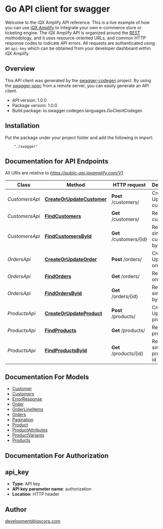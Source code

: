 # Go API client for swagger

Welcome to the iQX Amplify API reference. This is a live example of how you can use [iQX Amplify](http://app.iqxamplify.com/) to integrate your own e-commerce store or ticketing engine.  The iQX Amplify API is organized around the [REST](http://en.wikipedia.org/wiki/Representational_State_Transfer) mothodology, and it uses resource-oriented URLs, and common HTTP response codes to indicate API errors. All requests are authenticated using an `api-key` which can be obtained from your developer dashboard within iQX Amplify.

## Overview
This API client was generated by the [swagger-codegen](https://github.com/swagger-api/swagger-codegen) project.  By using the [swagger-spec](https://github.com/swagger-api/swagger-spec) from a remote server, you can easily generate an API client.

- API version: 1.0.0
- Package version: 1.0.0
- Build package: io.swagger.codegen.languages.GoClientCodegen

## Installation
Put the package under your project folder and add the following in import:
```
    "./swagger"
```

## Documentation for API Endpoints

All URIs are relative to *https://public-api.iqxamplify.com/V1*

Class | Method | HTTP request | Description
------------ | ------------- | ------------- | -------------
*CustomersApi* | [**CreateOrUpdateCustomer**](docs/CustomersApi.md#createorupdatecustomer) | **Post** /customers/ | Create or Update a customer
*CustomersApi* | [**FindCustomers**](docs/CustomersApi.md#findcustomers) | **Get** /customers/ | Retrieve all customers
*CustomersApi* | [**FindCustomersById**](docs/CustomersApi.md#findcustomersbyid) | **Get** /customers/{id} | Retrieve a single customer by id
*OrdersApi* | [**CreateOrUpdateOrder**](docs/OrdersApi.md#createorupdateorder) | **Post** /orders/ | Create or Update a order
*OrdersApi* | [**FindOrders**](docs/OrdersApi.md#findorders) | **Get** /orders/ | Retrieve all orders
*OrdersApi* | [**FindOrdersById**](docs/OrdersApi.md#findordersbyid) | **Get** /orders/{id} | Retrieve a single order by id
*ProductsApi* | [**CreateOrUpdateProduct**](docs/ProductsApi.md#createorupdateproduct) | **Post** /products/ | Create or Update a product
*ProductsApi* | [**FindProducts**](docs/ProductsApi.md#findproducts) | **Get** /products/ | Retrieve all products
*ProductsApi* | [**FindProductsById**](docs/ProductsApi.md#findproductsbyid) | **Get** /products/{id} | Retrieve a single product by id


## Documentation For Models

 - [Customer](docs/Customer.md)
 - [Customers](docs/Customers.md)
 - [ErrorResponse](docs/ErrorResponse.md)
 - [Order](docs/Order.md)
 - [OrderLineItems](docs/OrderLineItems.md)
 - [Orders](docs/Orders.md)
 - [Pagination](docs/Pagination.md)
 - [Product](docs/Product.md)
 - [ProductAttributes](docs/ProductAttributes.md)
 - [ProductVariants](docs/ProductVariants.md)
 - [Products](docs/Products.md)


## Documentation For Authorization


## api_key

- **Type**: API key 
- **API key parameter name**: authorization
- **Location**: HTTP header


## Author

development@iqxcorp.com

